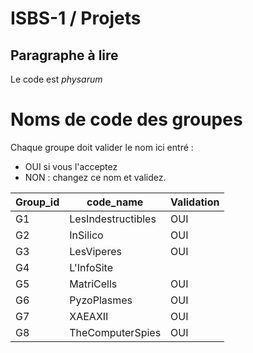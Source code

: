# ISBS-1 / Projets

## Paragraphe à lire

Le code est _physarum_

# Noms de code des groupes

Chaque groupe doit valider le nom ici entré :

- OUI si vous l'acceptez
- NON : changez ce nom et validez.



| Group_id      | code_name          | Validation |
| ------------- | -------------      | ---        |
| G1            | LesIndestructibles |    OUI     |
| G2            | InSilico           |    OUI     |
| G3            | LesViperes         |OUI         |
| G4            | L'InfoSite         |            |
| G5            | MatriCells         |    OUI        |
| G6            | PyzoPlasmes        |    OUI        |
| G7            | XAEAXII            |    OUI     |
| G8            | TheComputerSpies   |      OUI   |
